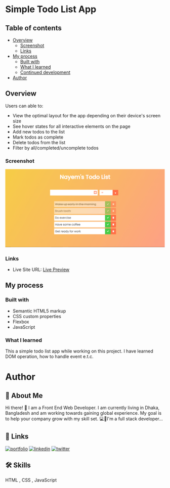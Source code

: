 # Simple Todo List App

## Table of contents

- [Overview](#overview)
  - [Screenshot](#screenshot)
  - [Links](#links)
- [My process](#my-process)
  - [Built with](#built-with)
  - [What I learned](#what-i-learned)
  - [Continued development](#continued-development)
- [Author](#author)

## Overview

Users can able to:

- View the optimal layout for the app depending on their device's screen size
- See hover states for all interactive elements on the page
- Add new todos to the list
- Mark todos as complete
- Delete todos from the list
- Filter by all/completed/uncomplete todos

### Screenshot

![](./img/Screenshot.png)

### Links

- Live Site URL: [Live Preview](https://nayemrabbi.github.io/todo-list/)

## My process

### Built with

- Semantic HTML5 markup
- CSS custom properties
- Flexbox
- JavaScript

### What I learned

This a simple todo list app while working on this project. I have learned DOM operation, how to handle event e.t.c.

# Author

## 🚀 About Me

Hi there! 👋 I am a Front End Web Developer. I am currently living in Dhaka, Bangladesh and am working towards gaining global experience. My goal is to help your company grow with my skill set. 💻🚀I'm a full stack developer...

## 🔗 Links

[![portfolio](https://img.shields.io/badge/my_portfolio-000?style=for-the-badge&logo=ko-fi&logoColor=white)](https://nayem.me/)
[![linkedin](https://img.shields.io/badge/linkedin-0A66C2?style=for-the-badge&logo=linkedin&logoColor=white)](https://www.linkedin.com/in/nayemrabbi)
[![twitter](https://img.shields.io/badge/twitter-1DA1F2?style=for-the-badge&logo=twitter&logoColor=white)](https://twitter.com/nayem_rabbi)

## 🛠 Skills

HTML , CSS , JavaScript
